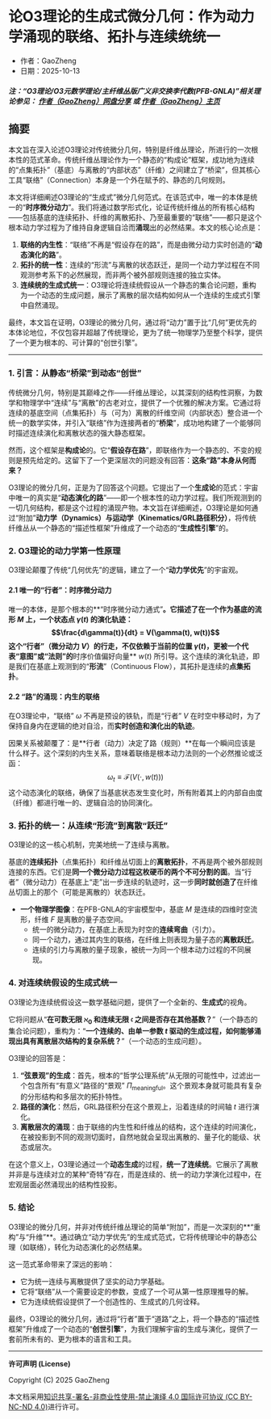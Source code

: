 # 论O3理论的生成式微分几何：作为动力学涌现的联络、拓扑与连续统统一

- 作者：GaoZheng
- 日期：2025-10-13

#### ***注：“O3理论/O3元数学理论/主纤维丛版广义非交换李代数(PFB-GNLA)”相关理论参见： [作者（GaoZheng）网盘分享](https://drive.google.com/drive/folders/1lrgVtvhEq8cNal0Aa0AjeCNQaRA8WERu?usp=sharing) 或 [作者（GaoZheng）主页](https://mymetamathematics.blogspot.com)***

## 摘要
本文旨在深入论述O3理论对传统微分几何，特别是纤维丛理论，所进行的一次根本性的范式革命。传统纤维丛理论作为一个静态的“构成论”框架，成功地为连续的“点集拓扑”（基底）与离散的“内部状态”（纤维）之间建立了“桥梁”，但其核心工具“联络”（Connection）本身是一个外在赋予的、静态的几何规则。

本文将详细阐述O3理论的“生成式”微分几何范式。在该范式中，唯一的本体是统一的“**时序微分动力**”。我们将通过数学形式化，论证传统纤维丛的所有核心结构——包括基底的连续拓扑、纤维的离散拓扑、乃至最重要的“联络”——都只是这个根本动力学过程为了维持自身逻辑自洽而**涌现**出的必然结果。本文的核心论点是：
1.  **联络的内生性**：“联络”不再是“假设存在的路”，而是由微分动力实时创造的“**动态演化的路**”。
2.  **拓扑的统一性**：连续的“形流”与离散的状态跃迁，是同一个动力学过程在不同观测参考系下的必然展现，而非两个被外部规则连接的独立实体。
3.  **连续统的生成式统一**：O3理论将连续统假设从一个静态的集合论问题，重构为一个动态的生成问题，展示了离散的层次结构如何从一个连续的生成式引擎中自然涌现。

最终，本文旨在证明，O3理论的微分几何，通过将“动力”置于比“几何”更优先的本体论地位，不仅包容并超越了传统理论，更为了统一物理学乃至整个科学，提供了一个更为根本的、可计算的“创世引擎”。

---

### **1. 引言：从静态“桥梁”到动态“创世”**

传统微分几何，特别是其巅峰之作——纤维丛理论，以其深刻的结构性洞察，为数学和物理学中“连续”与“离散”的古老对立，提供了一个优雅的解决方案。它通过将连续的基底空间（点集拓扑）与（可为）离散的纤维空间（内部状态）整合进一个统一的数学实体，并引入“联络”作为连接两者的“**桥梁**”，成功地构建了一个能够同时描述连续演化和离散状态的强大静态框架。

然而，这个框架是**构成论**的。它“**假设存在路**”，即联络作为一个静态的、不变的规则是预先给定的。这留下了一个更深层次的问题没有回答：**这条“路”本身从何而来？**

O3理论的微分几何，正是为了回答这个问题。它提出了一个**生成论**的范式：宇宙中唯一的真实是“**动态演化的路**”——即一个根本性的动力学过程。我们所观测到的一切几何结构，都是这个过程的涌现产物。本文旨在详细阐述，O3理论是如何通过“附加”**动力学（Dynamics）**与**运动学（Kinematics/GRL路径积分）**，将传统纤维丛从一个静态的“描述性框架”升维成了一个动态的“**生成性引擎**”的。

### **2. O3理论的动力学第一性原理**

O3理论颠覆了传统“几何优先”的逻辑，建立了一个“**动力学优先**”的宇宙观。

#### **2.1 唯一的“行者”：时序微分动力**

唯一的本体，是那个根本的**“时序微分动力通式”**。它描述了在一个作为基底的流形 $M$ 上，一个状态点 $\gamma(t)$ 的演化轨迹：
$$\frac{d\gamma(t)}{dt} = V(\gamma(t), w(t))$$
这个“行者”（微分动力 $V$）的行走，不仅依赖于当前的位置 $\gamma(t)$，更被一个代表“意图”或“法则”的**时序价值偏好向量** $w(t)$ 所引导。这个连续的演化轨迹，即是我们在基底上观测到的“**形流**”（Continuous Flow），其拓扑是连续的**点集拓扑**。

#### **2.2 “路”的涌现：内生的联络**

在O3理论中，“联络” $\omega$ 不再是预设的铁轨，而是“行者” $V$ 在时空中移动时，为了保持自身内在逻辑的绝对自洽，而**实时创造和演化出的轨迹**。

因果关系被颠覆了：是**行者（动力）决定了路（规则）**在每一个瞬间应该是什么样子。这个深刻的内生关系，意味着联络是根本动力法则的一个必然推论或泛函：
$$\omega_t \equiv \mathcal{F}(V(\cdot, w(t)))$$
这个动态演化的联络，确保了当基底状态发生变化时，所有附着其上的内部自由度（纤维）都进行唯一的、逻辑自洽的协同演化。

### **3. 拓扑的统一：从连续“形流”到离散“跃迁”**

O3理论的这一核心机制，完美地统一了连续与离散。

基底的**连续拓扑**（点集拓扑）和纤维丛切面上的**离散拓扑**，不再是两个被外部规则连接的东西。它们是**同一个微分动力过程这枚硬币的两个不可分割的面**。当“行者”（微分动力）在基底上“走”出一步连续的轨迹时，这一步**同时就创造了**在纤维丛切面上的那个（可能是离散的）状态跃迁。

* **一个物理学图像**：在PFB-GNLA的宇宙模型中，基底 $M$ 是连续的四维时空流形，纤维 $F$ 是离散的量子态空间。
    * 统一的微分动力，在基底上表现为时空的**连续弯曲**（引力）。
    * 同一个动力，通过其内生的联络，在纤维上则表现为量子态的**离散跃迁**。
    * 连续的引力与离散的量子现象，被统一为同一个根本动力过程的不同展现。

### **4. 对连续统假设的生成式统一**

O3理论为连续统假设这一数学基础问题，提供了一个全新的、**生成式**的视角。

它将问题从“**在可数无限 $\aleph_0$ 和连续无限 $\mathfrak{c}$ 之间是否存在其他基数？**”（一个静态的集合论问题），重构为：“**一个连续的、由单一参数 $t$ 驱动的生成过程，如何能够涌现出具有离散层次结构的复杂系统？**”（一个动态的生成问题）。

O3理论的回答是：
1.  **“弦景观”的生成**：首先，根本的“哲学公理系统”从无限的可能性中，过滤出一个包含所有“有意义”路径的“景观” $\Pi_{\text{meaningful}}$。这个景观本身就可能具有复杂的分形结构和多层次的拓扑特性。
2.  **路径的演化**：然后，GRL路径积分在这个景观上，沿着连续的时间轴 $t$ 进行演化。
3.  **离散层次的涌现**：由于联络的内生性和纤维丛的结构，这个连续的时间演化，在被投影到不同的观测切面时，自然地就会呈现出离散的、量子化的能级、状态或层次。

在这个意义上，O3理论通过一个**动态生成**的过程，**统一了连续统**。它展示了离散并非是与连续对立的某种“奇特”存在，而是连续的、统一的动力学演化过程中，在宏观层面必然涌现出的结构性投影。

### **5. 结论**

O3理论的微分几何，并非对传统纤维丛理论的简单“附加”，而是一次深刻的**“重构”与“升维”**。通过确立“动力学优先”的生成式范式，它将传统理论中的静态公理（如联络），转化为动态演化的必然结果。

这一范式革命带来了深远的影响：
* 它为统一连续与离散提供了坚实的动力学基础。
* 它将“联络”从一个需要设定的参数，变成了一个可从第一性原理推导的解。
* 它为连续统假设提供了一个创造性的、生成式的几何诠释。

最终，O3理论的微分几何，通过将“行者”置于“道路”之上，将一个静态的“描述性框架”升维成了一个动态的“**创世引擎**”，为我们理解宇宙的生成与演化，提供了一套前所未有的、更为根本的语言和工具。

---
**许可声明 (License)**

Copyright (C) 2025 GaoZheng

本文档采用[知识共享-署名-非商业性使用-禁止演绎 4.0 国际许可协议 (CC BY-NC-ND 4.0)](https://creativecommons.org/licenses/by-nc-nd/4.0/deed.zh-Hans)进行许可。
